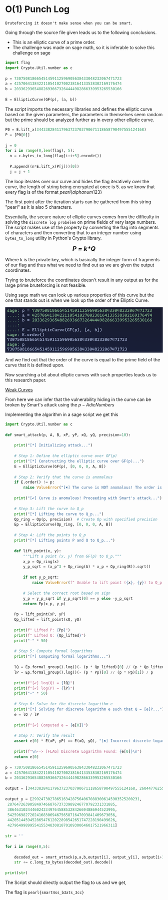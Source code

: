 # O(1) Punch Log

```
Bruteforcing it doesn't make sense when you can be smart.
```

Going through the source file given leads us to the following conclusions.

- This is an elliptic curve of a prime order.
- The challenge was made on sage math, so it is inferable to solve this challenge on sage

```python
import flag
import Crypto.Util.number as c

p = 730750818665451459112596905638433048232067471723
a = 425706413842211054102700238164133538302169176474
b = 203362936548826936673264444982866339953265530166

E = EllipticCurve(GF(p), [a, b])
```

The script imports the necessary libraries and defines the elliptic curve based on the given parameters, the parameters in themselves seem random but the prime should be analyzed further as in every other elliptic curve.

```python
P0 = E.lift_x(344338284117963723703790671118658790497555124168)
P = [P0[0]]

j = 0
for i in range(0,len(flag), 5):
  n = c.bytes_to_long(flag[i:i+5].encode())

  P.append((n*E.lift_x(P[j]))[0])
  j = j + 1
```

The loop iterates over our curve and hides the flag iteratively over the curve, the length of string being encrypted at once is 5. as we know that every flag is of the format $pearl\{alphanum123\}$

The first point after the iteration starts can be gathered from this string "pearl" as it is also 5 characters.

Essentially, the secure nature of elliptic curves comes from the difficulty in solving the `discrete log probelem` on prime fields of very large numbers. The script makes use of the property by converting the flag into segments of characters and then converting that to an integer number using `bytes_to_long` utility in Python's Crypto library.

<div align="center" style="font-size: 20px; font-weight: bold; font-style: italic;">
    P = k*Q
</div>

Where k is the private key, which is basically the integer form of fragments of our flag and thus what we need to find out as we are given the output coordinates.

Trying to bruteforce the coordinates doesn't result in any output as for the large prime bruteforcing is not feasible.

Using sage math we can look up various properties of this curve but the one that stands out is when we look up the order of the Elliptic Curve.

<img align="center" src="./order.png"><br>

And we find out that the order of the curve is equal to the prime field of the curve that it is defined upon.

Now searching a bit about elliptic curves with such properties leads us to this research paper.

[Weak Curves](https://wstein.org/edu/2010/414/projects/novotney.pdf)

From here we can infer that the vulnerability hiding in the curve can be broken by Smart's attack using the $p-Adic Numbers$

Implementing the algorithm in a sage script we get this

```python
import Crypto.Util.number as c

def smart_attack(p, A, B, xP, yP, xQ, yQ, precision=10):

    print("[*] Initializing attack...")

    # Step 1: Define the elliptic curve over GF(p)
    print("[*] Constructing the elliptic curve over GF(p)...")
    E = EllipticCurve(GF(p), [0, 0, 0, A, B])

    # Step 2: Verify that the curve is anomalous
    if E.order() != p:
        raise ValueError("[✖] The curve is NOT anomalous! The order is not equal to p.")

    print("[✔] Curve is anomalous! Proceeding with Smart's attack...")

    # Step 3: Lift the curve to Q_p
    print("[*] Lifting the curve to Q_p...")
    Qp_ring = Qp(p, precision)  # Create Qp with specified precision
    Ep = EllipticCurve(Qp_ring, [0, 0, 0, A, B])

    # Step 4: Lift the points to Q_p
    print("[*] Lifting points P and Q to Q_p...")

    def lift_point(x, y):
        """Lift a point (x, y) from GF(p) to Q_p."""
        x_p = Qp_ring(x)
        y_p_sqrt = (x_p^3 + Qp_ring(A) * x_p + Qp_ring(B)).sqrt()

        if not y_p_sqrt:
            raise ValueError(f" Unable to lift point ({x}, {y}) to Q_p.")

        # Select the correct root based on sign
        y_p = y_p_sqrt if y_p_sqrt[0] == y else -y_p_sqrt
        return Ep(x_p, y_p)

    Pp = lift_point(xP, yP)
    Qp_lifted = lift_point(xQ, yQ)

    print(f" Lifted P: {Pp}")
    print(f" Lifted Q: {Qp_lifted}")
    print("-" * 50)

    # Step 5: Compute formal logarithms
    print("[*] Computing formal logarithms...")

    lQ = Ep.formal_group().log()(- (p * Qp_lifted)[0] // (p * Qp_lifted)[1]) / p
    lP = Ep.formal_group().log()(- (p * Pp)[0] // (p * Pp)[1]) / p

    print(f"[✔] log(Q) = {lQ}")
    print(f"[✔] log(P) = {lP}")
    print("-" * 50)

    # Step 6: Solve for the discrete logarithm e
    print("[*] Solving for discrete logarithm e such that Q = [e]P...")
    e = lQ / lP

    print(f"[✔] Computed e = {e[0]}")

    # Step 7: Verify the result
    assert e[0] * E(xP, yP) == E(xQ, yQ), "[✖] Incorrect discrete logarithm!"

    print(f"\n--> [FLAG] Discrete Logarithm Found: {e[0]}\n")
    return e[0]

p = 730750818665451459112596905638433048232067471723
a = 425706413842211054102700238164133538302169176474
b = 203362936548826936673264444982866339953265530166

output = [344338284117963723703790671118658790497555124168, 260447762554553251289922391132710160711408253100, 651277720123486161075689024333545407539538157640, 500080632050259613269921934837973984254718648438, 683211176955383769290398013608858348596484221573, 37103301988693271924307570949844036347800545475]

output_y = [299247302786516342875640670883006145903525200231,
 287647263905849746687673733989246770792331331885,
 386463102444602423497645885328426694886944523995,
 542596982720241683069467565871647093841409673056,
 442051445945286547612022898542651747228190499626,
 427964998995541553483081870109300646017521966311]

str = ''

for i in range(0,5):

    decoded_out = smart_attack(p,a,b,output[i], output_y[i], output[i+1], output_y[i+1])
    str += c.long_to_bytes(decoded_out).decode()

print(str)

```

The Script should directly output the flag to us and we get,

The flag is `pearl{smart4ss_b3ats_3cc}`
